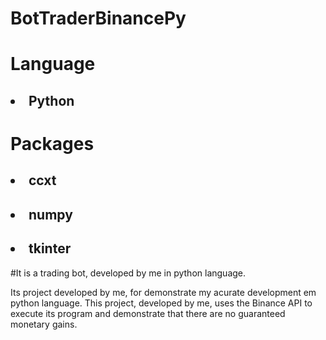 # BotTraderBinancePy

<h1>Language</h1>
 <h2><li>Python</li></h2>

 <h1>Packages</h1>

<h2><li>ccxt</li></h2>
<h2><li>numpy</li></h2>
<h2><li>tkinter</li></h2>

#It is a trading bot, developed by me in python language.

Its project developed by me, for demonstrate my acurate development em python language.
This project, developed by me, uses the Binance API to execute its program and demonstrate that there are no guaranteed monetary gains.

